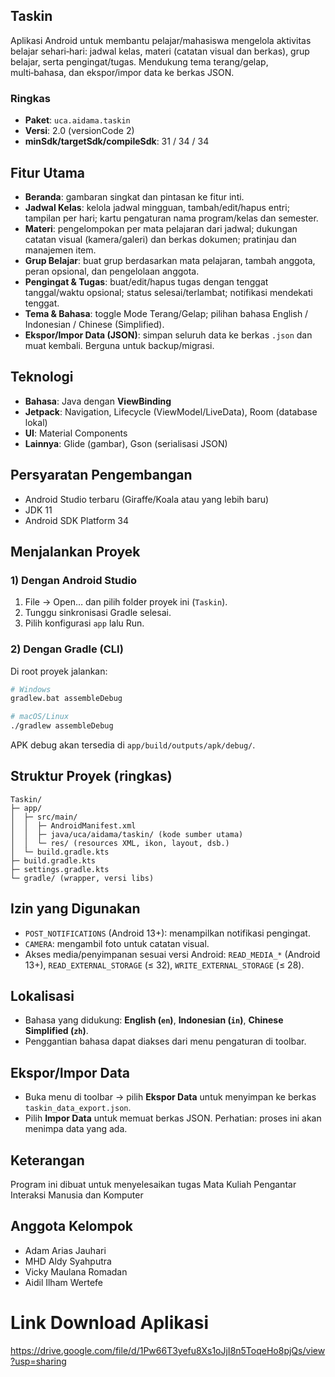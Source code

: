 ## Taskin

Aplikasi Android untuk membantu pelajar/mahasiswa mengelola aktivitas belajar sehari‑hari: jadwal kelas, materi (catatan visual dan berkas), grup belajar, serta pengingat/tugas. Mendukung tema terang/gelap, multi‑bahasa, dan ekspor/impor data ke berkas JSON.

### Ringkas
- **Paket**: `uca.aidama.taskin`
- **Versi**: 2.0 (versionCode 2)
- **minSdk/targetSdk/compileSdk**: 31 / 34 / 34

## Fitur Utama
- **Beranda**: gambaran singkat dan pintasan ke fitur inti.
- **Jadwal Kelas**: kelola jadwal mingguan, tambah/edit/hapus entri; tampilan per hari; kartu pengaturan nama program/kelas dan semester.
- **Materi**: pengelompokan per mata pelajaran dari jadwal; dukungan catatan visual (kamera/galeri) dan berkas dokumen; pratinjau dan manajemen item.
- **Grup Belajar**: buat grup berdasarkan mata pelajaran, tambah anggota, peran opsional, dan pengelolaan anggota.
- **Pengingat & Tugas**: buat/edit/hapus tugas dengan tenggat tanggal/waktu opsional; status selesai/terlambat; notifikasi mendekati tenggat.
- **Tema & Bahasa**: toggle Mode Terang/Gelap; pilihan bahasa English / Indonesian / Chinese (Simplified).
- **Ekspor/Impor Data (JSON)**: simpan seluruh data ke berkas `.json` dan muat kembali. Berguna untuk backup/migrasi.

## Teknologi
- **Bahasa**: Java dengan **ViewBinding**
- **Jetpack**: Navigation, Lifecycle (ViewModel/LiveData), Room (database lokal)
- **UI**: Material Components
- **Lainnya**: Glide (gambar), Gson (serialisasi JSON)

## Persyaratan Pengembangan
- Android Studio terbaru (Giraffe/Koala atau yang lebih baru)
- JDK 11
- Android SDK Platform 34

## Menjalankan Proyek
### 1) Dengan Android Studio
1. File → Open… dan pilih folder proyek ini (`Taskin`).
2. Tunggu sinkronisasi Gradle selesai.
3. Pilih konfigurasi `app` lalu Run.

### 2) Dengan Gradle (CLI)
Di root proyek jalankan:

```bash
# Windows
gradlew.bat assembleDebug

# macOS/Linux
./gradlew assembleDebug
```

APK debug akan tersedia di `app/build/outputs/apk/debug/`.

## Struktur Proyek (ringkas)
```
Taskin/
├─ app/
│  ├─ src/main/
│  │  ├─ AndroidManifest.xml
│  │  ├─ java/uca/aidama/taskin/ (kode sumber utama)
│  │  └─ res/ (resources XML, ikon, layout, dsb.)
│  └─ build.gradle.kts
├─ build.gradle.kts
├─ settings.gradle.kts
└─ gradle/ (wrapper, versi libs)
```

## Izin yang Digunakan
- `POST_NOTIFICATIONS` (Android 13+): menampilkan notifikasi pengingat.
- `CAMERA`: mengambil foto untuk catatan visual.
- Akses media/penyimpanan sesuai versi Android: `READ_MEDIA_*` (Android 13+), `READ_EXTERNAL_STORAGE` (≤ 32), `WRITE_EXTERNAL_STORAGE` (≤ 28).

## Lokalisasi
- Bahasa yang didukung: **English (`en`)**, **Indonesian (`in`)**, **Chinese Simplified (`zh`)**.
- Penggantian bahasa dapat diakses dari menu pengaturan di toolbar.

## Ekspor/Impor Data
- Buka menu di toolbar → pilih **Ekspor Data** untuk menyimpan ke berkas `taskin_data_export.json`.
- Pilih **Impor Data** untuk memuat berkas JSON. Perhatian: proses ini akan menimpa data yang ada.

## Keterangan
Program ini dibuat untuk menyelesaikan tugas Mata Kuliah Pengantar Interaksi Manusia dan Komputer

## Anggota Kelompok
- Adam Arias Jauhari
- MHD Aldy Syahputra
- Vicky Maulana Romadan
- Aidil Ilham Wertefe

# Link Download Aplikasi
  https://drive.google.com/file/d/1Pw66T3yefu8Xs1oJjI8n5ToqeHo8pjQs/view?usp=sharing

